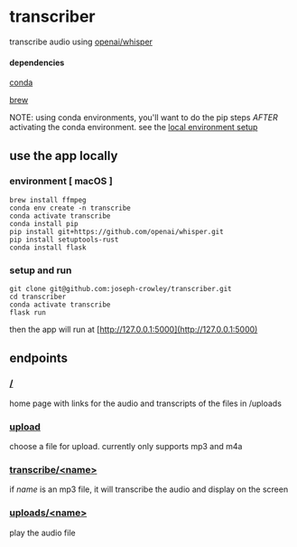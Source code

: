 # transcriber
transcribe audio using [openai/whisper](https://github.com/openai/whisper.git)

#### dependencies 
[conda](https://docs.conda.io/en/latest/miniconda.html)

[brew](https://brew.sh/)


NOTE: using conda environments, you'll want to do the pip steps _AFTER_ activating the conda environment. see the [local environment setup](https://github.com/joseph-crowley/transcriber/blob/main/README.md#use-the-app-locally)

## use the app locally
### environment [ macOS ]
```
brew install ffmpeg
conda env create -n transcribe
conda activate transcribe
conda install pip 
pip install git+https://github.com/openai/whisper.git 
pip install setuptools-rust
conda install flask
```
### setup and run
```
git clone git@github.com:joseph-crowley/transcriber.git
cd transcriber
conda activate transcribe
flask run
```
then the app will run at [http://127.0.0.1:5000](http://127.0.0.1:5000)

## endpoints

### [/](http://127.0.0.1:5000) 
home page with links for the audio and transcripts of the files in /uploads 

### [upload](http://127.0.0.1:5000/upload)
choose a file for upload. currently only supports mp3 and m4a

### [transcribe/\<name\>](http://127.0.0.1:5000/transcribe/audio.mp3)
if _name_ is an mp3 file, it will transcribe the audio and display on the screen

### [uploads/\<name\>](http://127.0.0.1:5000/uploads/audio.mp3)
play the audio file
